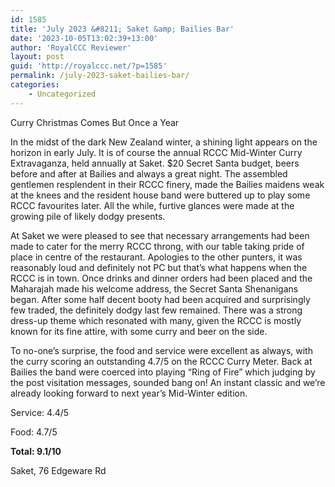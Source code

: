 ```yaml
---
id: 1585
title: 'July 2023 &#8211; Saket &amp; Bailies Bar'
date: '2023-10-05T13:02:39+13:00'
author: 'RoyalCCC Reviewer'
layout: post
guid: 'http://royalccc.net/?p=1585'
permalink: /july-2023-saket-bailies-bar/
categories:
    - Uncategorized
---
```


Curry Christmas Comes But Once a Year

In the midst of the dark New Zealand winter, a shining light appears on the horizon in early July. It is of course the annual RCCC Mid-Winter Curry Extravaganza, held annually at Saket. $20 Secret Santa budget, beers before and after at Bailies and always a great night. The assembled gentlemen resplendent in their RCCC finery, made the Bailies maidens weak at the knees and the resident house band were buttered up to play some RCCC favourites later. All the while, furtive glances were made at the growing pile of likely dodgy presents.

At Saket we were pleased to see that necessary arrangements had been made to cater for the merry RCCC throng, with our table taking pride of place in centre of the restaurant. Apologies to the other punters, it was reasonably loud and definitely not PC but that’s what happens when the RCCC is in town. Once drinks and dinner orders had been placed and the Maharajah made his welcome address, the Secret Santa Shenanigans began. After some half decent booty had been acquired and surprisingly few traded, the definitely dodgy last few remained. There was a strong dress-up theme which resonated with many, given the RCCC is mostly known for its fine attire, with some curry and beer on the side.

To no-one’s surprise, the food and service were excellent as always, with the curry scoring an outstanding 4.7/5 on the RCCC Curry Meter. Back at Bailies the band were coerced into playing “Ring of Fire” which judging by the post visitation messages, sounded bang on! An instant classic and we’re already looking forward to next year’s Mid-Winter edition.

Service: 4.4/5

Food: 4.7/5

**Total: 9.1/10**

Saket, 76 Edgeware Rd